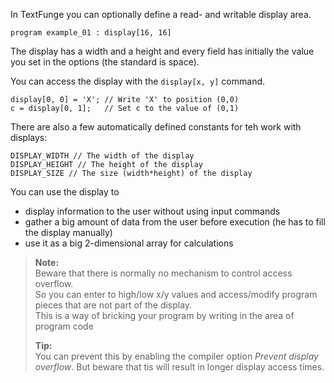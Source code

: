 In TextFunge you can optionally define a read- and writable display area.

```textfunge
program example_01 : display[16, 16]
```

The display has a width and a height and every field has initially the value you set in the options (the standard is space).

You can access the display with the `display[x, y]` command.

```textfunge
display[0, 0] = 'X'; // Write 'X' to position (0,0)
c = display[0, 1];   // Set c to the value of (0,1)
```

There are also a few automatically defined constants for teh work with displays:

```textfunge
DISPLAY_WIDTH // The width of the display
DISPLAY_HEIGHT // The height of the display
DISPLAY_SIZE // The size (width*height) of the display
```

You can use the display to

 - display information to the user without using input commands
 - gather a big amount of data from the user before execution (he has to fill the display manually)
 - use it as a big 2-dimensional array for calculations

> **Note:**  
> Beware that there is normally no mechanism to control access overflow.  
> So you can enter to high/low x/y values and access/modify program pieces that are not part of the display.  
> This is a way of bricking your program by writing in the area of program code  
>
>**Tip:**  
> You can prevent this by enabling the compiler option *Prevent display overflow*.
> But beware that tis will result in longer display access times.